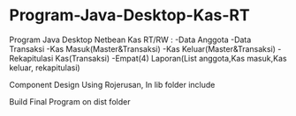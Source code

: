 # Program-Java-Desktop-Kas-RT
Program Java Desktop Netbean
Kas RT/RW :
-Data Anggota
-Data Transaksi
-Kas Masuk(Master&Transaksi)
-Kas Keluar(Master&Transaksi)
-Rekapitulasi Kas(Transaksi)
-Empat(4) Laporan(List anggota,Kas masuk,Kas keluar, rekapitulasi)

Component Design Using Rojerusan, In lib folder include

Build Final Program on dist folder
